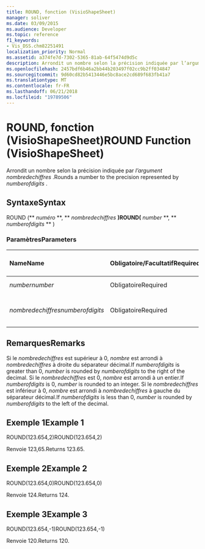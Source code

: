 ```yaml
---
title: ROUND, fonction (VisioShapeSheet)
manager: soliver
ms.date: 03/09/2015
ms.audience: Developer
ms.topic: reference
f1_keywords:
- Vis_DSS.chm82251491
localization_priority: Normal
ms.assetid: a374fe7d-7302-5365-81ab-64f5474d9d5c
description: Arrondit un nombre selon la précision indiquée par l’argument nombredechiffres.
ms.openlocfilehash: 2457bdf6b46a2bb44b203497f02cc9b2ff034847
ms.sourcegitcommit: 9d60cd82b5413446e5bc8ace2cd689f683fb41a7
ms.translationtype: MT
ms.contentlocale: fr-FR
ms.lasthandoff: 06/21/2018
ms.locfileid: "19789506"
---
```

# <a name="round-function-visioshapesheet"></a><span data-ttu-id="4aba3-103">ROUND, fonction (VisioShapeSheet)</span><span class="sxs-lookup"><span data-stu-id="4aba3-103">ROUND Function (VisioShapeSheet)</span></span>

<span data-ttu-id="4aba3-104">Arrondit un nombre selon la précision indiquée par *l’argument nombredechiffres* .</span><span class="sxs-lookup"><span data-stu-id="4aba3-104">Rounds a number to the precision represented by  *numberofdigits*  .</span></span> 
  
## <a name="syntax"></a><span data-ttu-id="4aba3-105">Syntaxe</span><span class="sxs-lookup"><span data-stu-id="4aba3-105">Syntax</span></span>

<span data-ttu-id="4aba3-106">ROUND (** *numéro* **, ** *nombredechiffres* **)</span><span class="sxs-lookup"><span data-stu-id="4aba3-106">ROUND(** *number* **, ** *numberofdigits* ** )</span></span> 
  
### <a name="parameters"></a><span data-ttu-id="4aba3-107">Paramètres</span><span class="sxs-lookup"><span data-stu-id="4aba3-107">Parameters</span></span>

|<span data-ttu-id="4aba3-108">**Name**</span><span class="sxs-lookup"><span data-stu-id="4aba3-108">**Name**</span></span>|<span data-ttu-id="4aba3-109">**Obligatoire/Facultatif**</span><span class="sxs-lookup"><span data-stu-id="4aba3-109">**Required/Optional**</span></span>|<span data-ttu-id="4aba3-110">**Type de données**</span><span class="sxs-lookup"><span data-stu-id="4aba3-110">**Data Type**</span></span>|<span data-ttu-id="4aba3-111">**Description**</span><span class="sxs-lookup"><span data-stu-id="4aba3-111">**Description**</span></span>|
|:-----|:-----|:-----|:-----|
| <span data-ttu-id="4aba3-112">_number_</span><span class="sxs-lookup"><span data-stu-id="4aba3-112">_number_</span></span> <br/> |<span data-ttu-id="4aba3-113">Obligatoire</span><span class="sxs-lookup"><span data-stu-id="4aba3-113">Required</span></span>  <br/> |<span data-ttu-id="4aba3-114">**Number**</span><span class="sxs-lookup"><span data-stu-id="4aba3-114">**Number**</span></span> <br/> |<span data-ttu-id="4aba3-115">Nombre à arrondir</span><span class="sxs-lookup"><span data-stu-id="4aba3-115">The number to round off.</span></span>  <br/> |
| <span data-ttu-id="4aba3-116">_nombredechiffres_</span><span class="sxs-lookup"><span data-stu-id="4aba3-116">_numberofdigits_</span></span> <br/> |<span data-ttu-id="4aba3-117">Obligatoire</span><span class="sxs-lookup"><span data-stu-id="4aba3-117">Required</span></span>  <br/> |<span data-ttu-id="4aba3-118">**Number**</span><span class="sxs-lookup"><span data-stu-id="4aba3-118">**Number**</span></span> <br/> |<span data-ttu-id="4aba3-119">Nombre de décimales de précision</span><span class="sxs-lookup"><span data-stu-id="4aba3-119">The number of decimal places of precision.</span></span>  <br/> |
   
## <a name="remarks"></a><span data-ttu-id="4aba3-120">Remarques</span><span class="sxs-lookup"><span data-stu-id="4aba3-120">Remarks</span></span>

<span data-ttu-id="4aba3-121">Si le _nombredechiffres_ est supérieur à 0, _nombre_ est arrondi à _nombredechiffres_ à droite du séparateur décimal.</span><span class="sxs-lookup"><span data-stu-id="4aba3-121">If  _numberofdigits_ is greater than 0,  _number_ is rounded by  _numberofdigits_ to the right of the decimal.</span></span> <span data-ttu-id="4aba3-122">Si le _nombredechiffres_ est 0, _nombre_ est arrondi à un entier.</span><span class="sxs-lookup"><span data-stu-id="4aba3-122">If  _numberofdigits_ is 0,  _number_ is rounded to an integer.</span></span> <span data-ttu-id="4aba3-123">Si le _nombredechiffres_ est inférieur à 0, _nombre_ est arrondi à _nombredechiffres_ à gauche du séparateur décimal.</span><span class="sxs-lookup"><span data-stu-id="4aba3-123">If  _numberofdigits_ is less than 0,  _number_ is rounded by  _numberofdigits_ to the left of the decimal.</span></span> 
  
## <a name="example-1"></a><span data-ttu-id="4aba3-124">Exemple 1</span><span class="sxs-lookup"><span data-stu-id="4aba3-124">Example 1</span></span>

<span data-ttu-id="4aba3-125">ROUND(123.654,2)</span><span class="sxs-lookup"><span data-stu-id="4aba3-125">ROUND(123.654,2)</span></span>
  
<span data-ttu-id="4aba3-126">Renvoie 123,65.</span><span class="sxs-lookup"><span data-stu-id="4aba3-126">Returns 123.65.</span></span>
  
## <a name="example-2"></a><span data-ttu-id="4aba3-127">Exemple 2</span><span class="sxs-lookup"><span data-stu-id="4aba3-127">Example 2</span></span>

<span data-ttu-id="4aba3-128">ROUND(123.654,0)</span><span class="sxs-lookup"><span data-stu-id="4aba3-128">ROUND(123.654,0)</span></span>
  
<span data-ttu-id="4aba3-129">Renvoie 124.</span><span class="sxs-lookup"><span data-stu-id="4aba3-129">Returns 124.</span></span>
  
## <a name="example-3"></a><span data-ttu-id="4aba3-130">Exemple 3</span><span class="sxs-lookup"><span data-stu-id="4aba3-130">Example 3</span></span>

<span data-ttu-id="4aba3-131">ROUND(123.654,-1)</span><span class="sxs-lookup"><span data-stu-id="4aba3-131">ROUND(123.654,-1)</span></span>
  
<span data-ttu-id="4aba3-132">Renvoie 120.</span><span class="sxs-lookup"><span data-stu-id="4aba3-132">Returns 120.</span></span>
  

